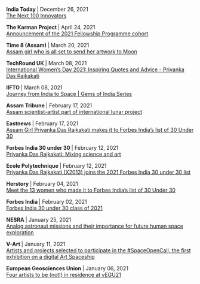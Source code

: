 <p>
  <b> India Today </b> | December 26, 2021
  <br> <a href="https://www.indiatoday.in/magazine/technology-innovation/story/20220103-priyanka-das-rajkakati-space-artist-1892400-2021-12-26">
    The Next 100 Innovators
  </a>
</p>
<p>
  <b> The Karman Project </b> | April 24, 2021
  <br> <a href="https://www.karmanproject.org/post/the-karman-project-announces-cohort-for-its-2021-fellowship-programme">
    Announcement of the 2021 Fellowship Programme cohort
  </a>
</p>
<p>
  <b> Time 8 (Assam) </b> | March 20, 2021
  <br> <a href="https://www.time8.in/meet-priyanka-das-rajkakati-assam-girl-who-is-all-set-to-send-her-artwork-to-moon/">
    Assam girl who is all set to send her artwork to Moon
  </a>
</p>

<p>
  <b> TechRound UK </b> | March 08, 2021
  <br> <a href="https://techround.co.uk/international-womens-day/priyanka-das-rajkakati-2021-forbes-india-30-under-30-winner/">
    International Women’s Day 2021: Inspiring Quotes and Advice - Priyanka Das Rajkakati
  </a>
</p>

<p>
  <b> IIFTO </b> | March 08, 2021 
  <br> <a href="https://www.youtube.com/watch?v=BgeJFqWvfPY">
    Journey from India to Space | Gems of India Series 
  </a>
</p>

<p>
  <b> Assam Tribune </b> | February 17, 2021
  <br> <a href="https://assamtribune.com/assam-scientist-artist-part-of-international-lunar-project/">
    Assam scientist-artist part of international lunar project
  </a>
</p>

<p>
  <b> Eastnews </b> | February 17, 2021
  <br> <a href="https://eastnews.in/assam-girl-priyanka-das-rajkakati-makes-it-to-forbes-indias-list-of-30-under-30/">
    Assam Girl Priyanka Das Rajkakati makes it to Forbes India’s list of 30 Under 30
  </a>
</p>

<p>
  <b> Forbes India 30 under 30 </b> | February 12, 2021
  <br> <a href="https://www.forbesindia.com/article/30-under-30-2021/priyanka-das-rajkakati-mixing-science-and-art/66429/1">
    Priyanka Das Rajkakati: Mixing science and art 
  </a>
</p>

<p>
  <b> Ecole Polytechnique </b> | February 12, 2021
  <br> <a href="https://www.polytechnique.edu/en/content/priyanka-das-rajkakati-x2013-joins-2021-forbes-india-30-under-30-list">
    Priyanka Das Rajkakati (X2013) joins the 2021 Forbes India 30 under 30 list
  </a>
</p>

<p>
  <b> Herstory </b> | February 04, 2021
  <br> <a href="https://yourstory.com/herstory/2021/02/indian-women-forbes-india-30-under-30">
    Meet the 13 women who made it to Forbes India’s list of 30 Under 30
  </a>
</p>

<p>
  <b> Forbes India </b> | February 02, 2021
  <br> <a href="https://www.forbesindia.com/lists/30-under-30-2021/1901/all">
    Forbes India 30 under 30 class of 2021
  </a>
</p>

<p>
  <b>NESRA </b> | January 25, 2021
  <br> <a href="https://www.linkedin.com/posts/nesra-nepalese-space-research-association_nesra-activity-6759476032455217152-g9V_/">
    Analog astronaut missions and their importance for future human space exploration
  </a>
</p>

<p>
  <b>V-Art </b> | January 11, 2021
  <br> <a href="https://www.facebook.com/V.Art.digital/posts/240299600928963">
    Artists and projects selected to participate in the #SpaceOpenCall, the first exhibition on a digital Art Spaceship 
  </a>
</p>

<p>
  <b>European Geosciences Union </b> | January 06, 2021
  <br> <a href="https://www.egu.eu/news/723/four-artists-to-be-not-in-residence-at-vegu21/">
    Four artists to be (not!) in residence at vEGU21
  </a>
</p>
